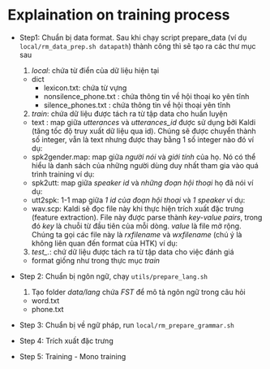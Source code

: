# Explaination on training process
- Step1: Chuẩn bị data format. Sau khi chạy script prepare_data (ví dụ `local/rm_data_prep.sh datapath`) thành công thì sẽ tạo ra các thư mục sau
  1. *local*: chứa từ điển của dữ liệu hiện tại
    + dict
      * lexicon.txt: chứa từ vựng
      * nonsilence_phone.txt : chứa thông tin về hội thoại ko yên tĩnh
      * silence_phones.txt : chứa thông tin về hội thoại yên tĩnh

  2. *train*: chứa dữ liệu được tách ra từ tập data cho huấn luyện 
    * text : map giữa *utterances* và *utterances_id* được sử dụng bởi Kaldi (tăng tốc độ truy xuất dữ liệu qua id). Chúng sẽ được chuyển thành số integer, vẫn là text nhưng được thay bằng 1 số integer nào đó
    ví dụ: 
    * spk2gender.map: map giữa *người nói* và *giới tính* của họ. Nó có thể hiểu là danh sách của những người dùng duy nhất tham gia vào quá trình training
    ví dụ:
    * spk2utt: map giữa *speaker id* và *những đoạn hội thoại* họ đã nói
    ví dụ:
    * utt2spk: 1-1 map giữa *1 id của đoạn hội thoại* và *1 speaker*
    ví dụ:
    * wav.scp: Kaldi sẽ đọc file này khi thực hiện trích xuất đặc trưng (feature extraction). File này được parse thành *key-value pairs*, trong đó *key* là chuỗi từ đầu tiên của mỗi dòng. *value* là file mở rộng. Chúng ta gọi các file này là *rxfilename* và *wxfilename* (chú ý là không liên quan đến format của HTK)
    ví dụ:

  3. *test_.*: chứ dữ liệu được tách ra từ tập data cho việc đánh giá
    * format giống như trong thực mục *train*

- Step 2: Chuẩn bị ngôn ngữ, chạy `utils/prepare_lang.sh`
  1. Tạo folder *data/lang* chứa *FST* để mô tả ngôn ngữ trong câu hỏi
    * word.txt
    * phone.txt

- Step 3: Chuẩn bị về ngữ pháp, run `local/rm_prepare_grammar.sh`

- Step 4: Trích xuất đặc trưng

- Step 5: Training - Mono training

